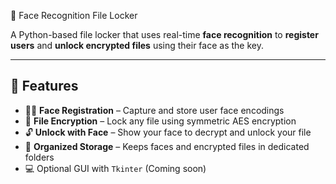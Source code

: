 🔐 Face Recognition File Locker

A Python-based file locker that uses real-time **face recognition** to **register users** and **unlock encrypted files** using their face as the key.

---

## 📸 Features

- 🧑‍💻 **Face Registration** – Capture and store user face encodings
- 🔐 **File Encryption** – Lock any file using symmetric AES encryption
- 🔓 **Unlock with Face** – Show your face to decrypt and unlock your file
- 📁 **Organized Storage** – Keeps faces and encrypted files in dedicated folders
- 💻 Optional GUI with `Tkinter` (Coming soon)
